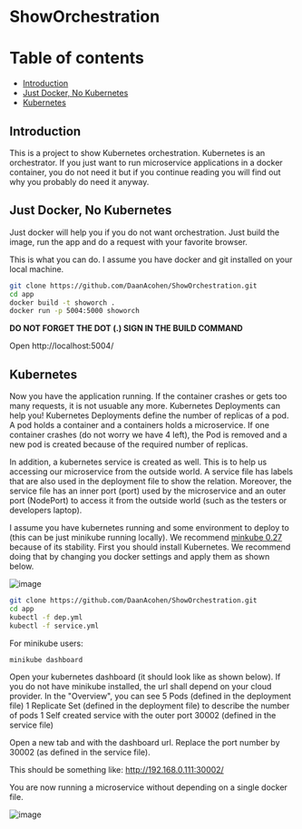 # ShowOrchestration

# Table of contents

  - [Introduction](#introduction)
  - [Just Docker, No Kubernetes](#just-docker-no-kubernetes)
  - [Kubernetes](#kubernetes)

## Introduction

This is a project to show Kubernetes orchestration. Kubernetes is an orchestrator. If you just want to run microservice applications in a docker container, you do not need it but if you continue reading you will find out why you probably do need it anyway.  

## Just Docker, No Kubernetes

Just docker will help you if you do not want orchestration. Just build the image, run the app and do a request with your favorite browser.

This is what you can do. I assume you have docker and git installed on your local machine.

```bash
git clone https://github.com/DaanAcohen/ShowOrchestration.git
cd app
docker build -t showorch .
docker run -p 5004:5000 showorch
```
**DO NOT FORGET THE DOT (.) SIGN IN THE BUILD COMMAND**

Open http://localhost:5004/

## Kubernetes

Now you have the application running. If the container crashes or gets too many requests, it is not usuable any more. Kubernetes Deployments can help you! Kubernetes Deployments define the number of replicas of a pod. A pod holds a container and a containers holds a microservice. If one container crashes (do not worry we have 4 left), the Pod is removed and a new pod is created because of the required number of replicas.

In addition, a kubernetes service is created as well. This is to help us accessing our microservice from the outside world. A service file has labels that are also used in the deployment file to show the relation. Moreover, the service file has an inner port (port) used by the microservice and an outer port (NodePort) to access it from the outside world (such as the testers or developers laptop).

I assume you have kubernetes running and some environment to deploy to (this can be just minikube running locally). We recommend [minkube 0.27](https://github.com/kubernetes/minikube/releases/tag/v0.27.0) because of its stability. First you should install Kubernetes. We recommend doing that by changing you docker settings and apply them as shown below.

![image](https://raw.githubusercontent.com/DaanAcohen/ShowOrchestration/master/InstallKubernetes.png)

```bash
git clone https://github.com/DaanAcohen/ShowOrchestration.git
cd app
kubectl -f dep.yml
kubectl -f service.yml
```

For minikube users:
```bash
minikube dashboard
```
Open your kubernetes dashboard (it should look like as shown below). If you do not have minikube installed, the url shall depend on your cloud provider.
In the "Overview", you can see
5 Pods (defined in the deployment file)
1 Replicate Set (defined in the deployment file) to describe the number of pods
1 Self created service with the outer port 30002 (defined in the service file)

Open a new tab and with the dashboard url. Replace the port number by 30002 (as defined in the service file).

This should be something like:
http://192.168.0.111:30002/

You are now running a microservice without depending on a single docker file.

![image](https://raw.githubusercontent.com/DaanAcohen/ShowOrchestration/master/KubernetesOverview.png)


